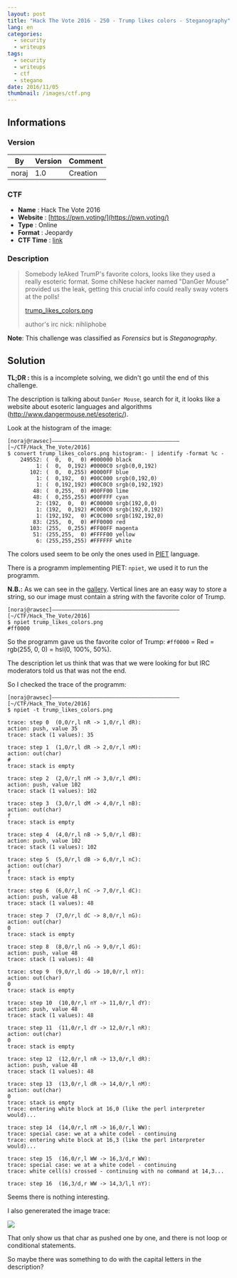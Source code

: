 ```yaml
---
layout: post
title: "Hack The Vote 2016 - 250 - Trump likes colors - Steganography"
lang: en
categories:
  - security
  - writeups
tags:
  - security
  - writeups
  - ctf
  - stegano
date: 2016/11/05
thumbnail: /images/ctf.png
---
```

## Informations

### Version

| By    | Version | Comment
| ---   | ---     | ---
| noraj | 1.0     | Creation

### CTF

- **Name** : Hack The Vote 2016
- **Website** : [https://pwn.voting/](https://pwn.voting/)
- **Type** : Online
- **Format** : Jeopardy
- **CTF Time** : [link](https://ctftime.org/event/345)

### Description

> Somebody leAked TrumP's favorite colors, looks like they used a really esoteric format. Some chiNese hacker named "DanGer Mouse" provided us the leak, getting this crucial info could really sway voters at the polls!
>
> [trump_likes_colors.png](https://s3.amazonaws.com/hackthevote/trump_likes_colors.bcddf8152cf2848c058310655c280a7dbb4f22fcc3687f00a26b6e9a57657dc4.png)
>
> author's irc nick: nihliphobe


**Note**: This challenge was classified as *Forensics* but is *Steganography*.

## Solution

**TL;DR :** this is a incomplete solving, we didn't go until the end of this challenge.

The description is talking about `DanGer Mouse`, search for it, it looks like a website about esoteric languages and algorithms (http://www.dangermouse.net/esoteric/).

Look at the histogram of the image:

```
[noraj@rawsec]––––––––––––––––––––––––––––––––––––––––[~/CTF/Hack_The_Vote/2016]
$ convert trump_likes_colors.png histogram:- | identify -format %c -
    249552: (  0,  0,  0) #000000 black
         1: (  0,  0,192) #0000C0 srgb(0,0,192)
       102: (  0,  0,255) #0000FF blue
         1: (  0,192,  0) #00C000 srgb(0,192,0)
         1: (  0,192,192) #00C0C0 srgb(0,192,192)
        48: (  0,255,  0) #00FF00 lime
        48: (  0,255,255) #00FFFF cyan
         2: (192,  0,  0) #C00000 srgb(192,0,0)
         1: (192,  0,192) #C000C0 srgb(192,0,192)
         1: (192,192,  0) #C0C000 srgb(192,192,0)
        83: (255,  0,  0) #FF0000 red
       103: (255,  0,255) #FF00FF magenta
        51: (255,255,  0) #FFFF00 yellow
         6: (255,255,255) #FFFFFF white
```

The colors used seem to be only the ones used in [PIET](http://www.dangermouse.net/esoteric/piet.html) language.

There is a programm implementing PIET: `npiet`, we used it to run the programm.

**N.B.:** As we can see in the [gallery](https://www.bertnase.de/npiet/picture.html). Vertical lines are an easy way to store a string, so our image must contain a string with the favorite color of Trump.

```
[noraj@rawsec]––––––––––––––––––––––––––––––––––––––––[~/CTF/Hack_The_Vote/2016]
$ npiet trump_likes_colors.png
#ff0000
```

So the programm gave us the favorite color of Trump:
`#ff0000` = Red = rgb(255, 0, 0) = hsl(0, 100%, 50%).

The description let us think that was that we were looking for but IRC moderators told us that was not the end.

So I checked the trace of the programm:

```
[noraj@rawsec]––––––––––––––––––––––––––––––––––––––––[~/CTF/Hack_The_Vote/2016]
$ npiet -t trump_likes_colors.png

trace: step 0  (0,0/r,l nR -> 1,0/r,l dR):
action: push, value 35
trace: stack (1 values): 35

trace: step 1  (1,0/r,l dR -> 2,0/r,l nM):
action: out(char)
#
trace: stack is empty

trace: step 2  (2,0/r,l nM -> 3,0/r,l dM):
action: push, value 102
trace: stack (1 values): 102

trace: step 3  (3,0/r,l dM -> 4,0/r,l nB):
action: out(char)
f
trace: stack is empty

trace: step 4  (4,0/r,l nB -> 5,0/r,l dB):
action: push, value 102
trace: stack (1 values): 102

trace: step 5  (5,0/r,l dB -> 6,0/r,l nC):
action: out(char)
f
trace: stack is empty

trace: step 6  (6,0/r,l nC -> 7,0/r,l dC):
action: push, value 48
trace: stack (1 values): 48

trace: step 7  (7,0/r,l dC -> 8,0/r,l nG):
action: out(char)
0
trace: stack is empty

trace: step 8  (8,0/r,l nG -> 9,0/r,l dG):
action: push, value 48
trace: stack (1 values): 48

trace: step 9  (9,0/r,l dG -> 10,0/r,l nY):
action: out(char)
0
trace: stack is empty

trace: step 10  (10,0/r,l nY -> 11,0/r,l dY):
action: push, value 48
trace: stack (1 values): 48

trace: step 11  (11,0/r,l dY -> 12,0/r,l nR):
action: out(char)
0
trace: stack is empty

trace: step 12  (12,0/r,l nR -> 13,0/r,l dR):
action: push, value 48
trace: stack (1 values): 48

trace: step 13  (13,0/r,l dR -> 14,0/r,l nM):
action: out(char)
0
trace: stack is empty
trace: entering white block at 16,0 (like the perl interpreter would)...

trace: step 14  (14,0/r,l nM -> 16,0/r,l WW):
trace: special case: we at a white codel - continuing
trace: entering white block at 16,3 (like the perl interpreter would)...

trace: step 15  (16,0/r,l WW -> 16,3/d,r WW):
trace: special case: we at a white codel - continuing
trace: white cell(s) crossed - continuing with no command at 14,3...

trace: step 16  (16,3/d,r WW -> 14,3/l,l nY):
```

Seems there is nothing interesting.

I also genererated the image trace:

![](http://i.imgur.com/wOE90pQ.png)

That only show us that char as pushed one by one, and there is not loop or conditional statements.

So maybe there was something to do with the capital letters in the description?
